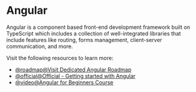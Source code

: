 # Angular

Angular is a component based front-end development framework built on TypeScript which includes a collection of well-integrated libraries that include features like routing, forms management, client-server communication, and more.

Visit the following resources to learn more:

- [@roadmap@Visit Dedicated Angular Roadmap](/angular)
- [@official@Official - Getting started with Angular](https://angular.io/start)
- [@video@Angular for Beginners Course](https://www.youtube.com/watch?v=3qBXWUpoPHo)
